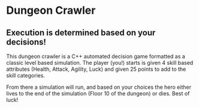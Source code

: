 # Dungeon Crawler
## Execution is determined based on your decisions! 

This dungeon crawler is a C++ automated decision game formatted as a classic level based simulation. The player (you!) starts is given 4 skill based attributes (Health, Attack, Agility, Luck) and given 25 points to add to the skill categories.

From there a simulation will run, and based on your choices the hero either lives to the end of the simulation (Floor 10 of the dungeon) or dies. Best of luck!
